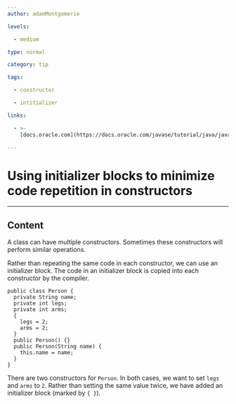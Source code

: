 ```yaml
---
author: adamMontgomerie

levels:

  - medium

type: normal

category: tip

tags:

  - constructor

  - intitializer

links:

  - >-
    [docs.oracle.com](https://docs.oracle.com/javase/tutorial/java/javaOO/initial.html){website}

---
```


# Using initializer blocks to minimize code repetition in constructors

---

## Content

A class can have multiple constructors. Sometimes these constructors will perform similar operations.

Rather than repeating the same code in each constructor, we can use an initializer block. The code in an initializer block is copied into each constructor by the compiler.

```
public class Person {
  private String name;
  private int legs;
  private int arms;
  {
    legs = 2;
    arms = 2;
  }
  public Person() {}
  public Person(String name) {
    this.name = name;
  }
}
```

There are two constructors for `Person`. In both cases, we want to set `legs` and `arms` to `2`. Rather than setting the same value twice, we have added an initializer block (marked by `{ }`).
